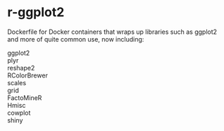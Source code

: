 r-ggplot2
=========

Dockerfile for Docker containers that wraps up libraries such as ggplot2 
and more of quite common use, now including:

ggplot2  
plyr  
reshape2  
RColorBrewer  
scales  
grid  
FactoMineR  
Hmisc  
cowplot   
shiny  
